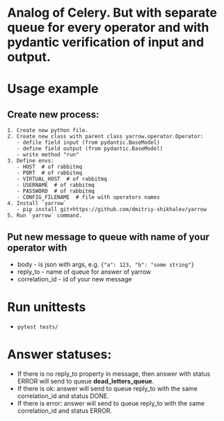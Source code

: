 # Analog of Celery. But with separate queue for every operator and with pydantic verification of input and output.

# Usage example
## Create new process:
    1. Create new python file.
    2. Create new class with parent class yarrow.operator.Operator:
       - defile field input (from pydantic.BaseModel)
       - define field output (from pydantic.BaseModel)
       - write method "run"
    3. Define envs:
       - HOST  # of rabbitmq
       - PORT  # of rabbitmq
       - VIRTUAL_HOST  # of rabbitmq
       - USERNAME  # of rabbitmq
       - PASSWORD  # of rabbitmq
       - CONFIG_FILENAME  # file with operators names
    4. Install `yarrow`
       - pip install git+https://github.com/dmitriy-shikhalev/yarrow
    5. Run `yarrow` command.

## Put new message to queue with name of your operator with
- body - is json with args, e.g. `{"a": 123, "b": "some string"}`
- reply_to - name of queue for answer of yarrow
- correlation_id - id of your new message

# Run unittests
- `pytest tests/`

# Answer statuses:
- If there is no reply_to property in message, then answer with status ERROR will send to queue __dead_letters_queue__.
- If there is ok: answer will send to queue reply_to with the same correlation_id and status DONE.
- If there is error: answer will send to queue reply_to with the same correlation_id and status ERROR.